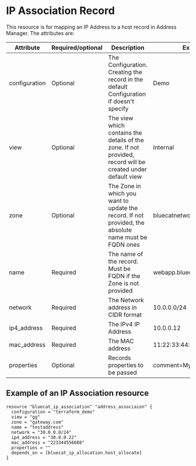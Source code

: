 # IP Association Record
This resource is for mapping an IP Address to a host record in Address Manager. The attributes are:

| Attribute | Required/optional | Description | Example |
| --- | --- | --- | --- |
| configuration | Optional | The Configuration. Creating the record in the default Configuration if doesn't specify | Demo |
| view | Optional | The view which contains the details of the zone. If not provided, record will be created under default view | Internal |
| zone | Optional | The Zone in which you want to update the record. If not provided, the absolute name must be FQDN ones | bluecatnetworks.com |
| name | Required | The name of the record. Must be FQDN if the Zone is not provided | webapp.bluecatnetworks.com |
| network | Required | The Network address in CIDR format | 10.0.0.0/24 |
| ip4_address | Required |  The IPv4 IP Address | 10.0.0.12 |
| mac_address | Required | The MAC address | 11:22:33:44:55:66 |
| properties | Optional | Records properties to be passed | comment=My comments |

## Example of an IP Association resource

    resource "bluecat_ip_association" "address_associaion" {
      configuration = "terraform_demo"
      view = "gg"
      zone = "gateway.com"
      name = "testaddress"
      network = "30.0.0.0/24"
      ip4_address = "30.0.0.22"
      mac_address = "223344556688"
      properties = ""
      depends_on = [bluecat_ip_allocation.host_allocate]
    }